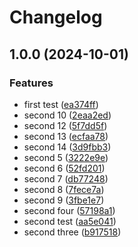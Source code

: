 # Changelog

## 1.0.0 (2024-10-01)


### Features

* first test ([ea374ff](https://github.com/MaximilianGewers/mono-repo-test/commit/ea374ff4101087aa9381ab0a953a6cd9a6bfc7dd))
* second 10 ([2eaa2ed](https://github.com/MaximilianGewers/mono-repo-test/commit/2eaa2ed9b0d7a30f148d47de8e897e0be920ff97))
* second 12 ([5f7dd5f](https://github.com/MaximilianGewers/mono-repo-test/commit/5f7dd5f8e85f00de19136649e3f9504e69ae4027))
* second 13 ([ecfaa78](https://github.com/MaximilianGewers/mono-repo-test/commit/ecfaa78715102fe601f3862fbdc811a6a91446c3))
* second 14 ([3d9fbb3](https://github.com/MaximilianGewers/mono-repo-test/commit/3d9fbb3697f106c2525b51bea71a2de04ae6dcdb))
* second 5 ([3222e9e](https://github.com/MaximilianGewers/mono-repo-test/commit/3222e9e43e171cf479120edb1e6f17367a70bab6))
* second 6 ([52fd201](https://github.com/MaximilianGewers/mono-repo-test/commit/52fd2017131c06948b7b6ebf03d6bf7f7f4df6d8))
* second 7 ([db77248](https://github.com/MaximilianGewers/mono-repo-test/commit/db772489a3741bb6674184a135bb04ee036d5738))
* second 8 ([7fece7a](https://github.com/MaximilianGewers/mono-repo-test/commit/7fece7a650564308c8ffa7daf2059e22af5d86c9))
* second 9 ([3fbe1e7](https://github.com/MaximilianGewers/mono-repo-test/commit/3fbe1e726d3f7aa43fa243427ee5f7644d3ab4de))
* second four ([57198a1](https://github.com/MaximilianGewers/mono-repo-test/commit/57198a1d016730fccba813d3dc364f11bd7b6887))
* second test ([aa5e041](https://github.com/MaximilianGewers/mono-repo-test/commit/aa5e04120a8f6f22ca2f743cb045c1a6e80af987))
* second three ([b917518](https://github.com/MaximilianGewers/mono-repo-test/commit/b917518d2f150c0baa9f09ec3e17928d5ae4c3b6))
